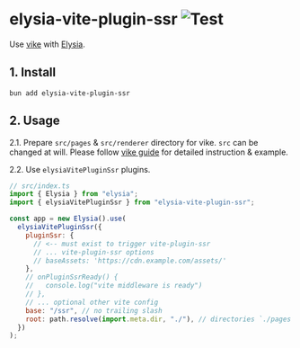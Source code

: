 # elysia-vite-plugin-ssr ![Test](https://github.com/timnghg/elysia-vite-plugin-ssr/actions/workflows/main.yml/badge.svg)

Use [vike](https://vike.dev/) with [Elysia](https://elysiajs.com/).

## 1. Install

`bun add elysia-vite-plugin-ssr`

## 2. Usage

2.1. Prepare `src/pages` & `src/renderer` directory for vike. `src` can be changed at will.
Please follow [vike guide](https://vike.dev/add) for detailed instruction & example.

2.2. Use `elysiaVitePluginSsr` plugins.

```js
// src/index.ts
import { Elysia } from "elysia";
import { elysiaVitePluginSsr } from "elysia-vite-plugin-ssr";

const app = new Elysia().use(
  elysiaVitePluginSsr({
    pluginSsr: {
      // <-- must exist to trigger vite-plugin-ssr
      // ... vite-plugin-ssr options
      // baseAssets: 'https://cdn.example.com/assets/'
    },
    // onPluginSsrReady() {
    //   console.log("vite middleware is ready")
    // },
    // ... optional other vite config
    base: "/ssr", // no trailing slash
    root: path.resolve(import.meta.dir, "./"), // directories `./pages`, `./renderer` should exists
  })
);
```
